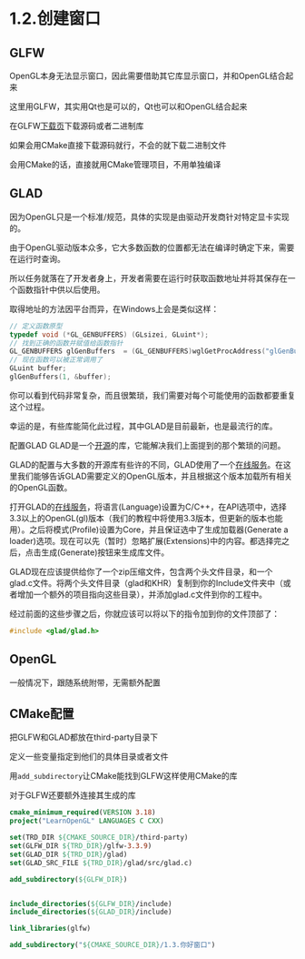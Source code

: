 # 1.2.创建窗口

## GLFW

OpenGL本身无法显示窗口，因此需要借助其它库显示窗口，并和OpenGL结合起来

这里用GLFW，其实用Qt也是可以的，Qt也可以和OpenGL结合起来

在GLFW[下载页](https://www.glfw.org/download.html)下载源码或者二进制库

如果会用CMake直接下载源码就行，不会的就下载二进制文件

会用CMake的话，直接就用CMake管理项目，不用单独编译

## GLAD

因为OpenGL只是一个标准/规范，具体的实现是由驱动开发商针对特定显卡实现的。

由于OpenGL驱动版本众多，它大多数函数的位置都无法在编译时确定下来，需要在运行时查询。

所以任务就落在了开发者身上，开发者需要在运行时获取函数地址并将其保存在一个函数指针中供以后使用。

取得地址的方法因平台而异，在Windows上会是类似这样：

```c
// 定义函数原型
typedef void (*GL_GENBUFFERS) (GLsizei, GLuint*);
// 找到正确的函数并赋值给函数指针
GL_GENBUFFERS glGenBuffers  = (GL_GENBUFFERS)wglGetProcAddress("glGenBuffers");
// 现在函数可以被正常调用了
GLuint buffer;
glGenBuffers(1, &buffer);
```

你可以看到代码非常复杂，而且很繁琐，我们需要对每个可能使用的函数都要重复这个过程。

幸运的是，有些库能简化此过程，其中GLAD是目前最新，也是最流行的库。

配置GLAD
GLAD是一个[开源](https://github.com/Dav1dde/glad)的库，它能解决我们上面提到的那个繁琐的问题。

GLAD的配置与大多数的开源库有些许的不同，GLAD使用了一个[在线服务](http://glad.dav1d.de/)。在这里我们能够告诉GLAD需要定义的OpenGL版本，并且根据这个版本加载所有相关的OpenGL函数。

打开GLAD的[在线服务](http://glad.dav1d.de/)，将语言(Language)设置为C/C++，在API选项中，选择3.3以上的OpenGL(gl)版本（我们的教程中将使用3.3版本，但更新的版本也能用）。之后将模式(Profile)设置为Core，并且保证选中了生成加载器(Generate a loader)选项。现在可以先（暂时）忽略扩展(Extensions)中的内容。都选择完之后，点击生成(Generate)按钮来生成库文件。

GLAD现在应该提供给你了一个zip压缩文件，包含两个头文件目录，和一个glad.c文件。将两个头文件目录（glad和KHR）复制到你的Include文件夹中（或者增加一个额外的项目指向这些目录），并添加glad.c文件到你的工程中。

经过前面的这些步骤之后，你就应该可以将以下的指令加到你的文件顶部了：

```c
#include <glad/glad.h> 
```

## OpenGL

一般情况下，跟随系统附带，无需额外配置


## CMake配置

把GLFW和GLAD都放在third-party目录下

定义一些变量指定到他们的具体目录或者文件

用`add_subdirectory`让CMake能找到GLFW这样使用CMake的库

对于GLFW还要额外连接其生成的库

```cmake
cmake_minimum_required(VERSION 3.18)
project("LearnOpenGL" LANGUAGES C CXX)

set(TRD_DIR ${CMAKE_SOURCE_DIR}/third-party)
set(GLFW_DIR ${TRD_DIR}/glfw-3.3.9)
set(GLAD_DIR ${TRD_DIR}/glad)
set(GLAD_SRC_FILE ${TRD_DIR}/glad/src/glad.c)

add_subdirectory(${GLFW_DIR})


include_directories(${GLFW_DIR}/include)
include_directories(${GLAD_DIR}/include)

link_libraries(glfw)

add_subdirectory("${CMAKE_SOURCE_DIR}/1.3.你好窗口")

```

